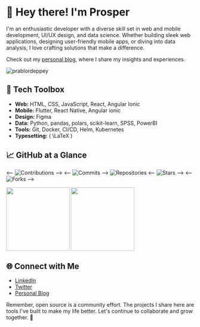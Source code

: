# 🌟 Hey there! I'm Prosper

I'm an enthusiastic developer with a diverse skill set in web and mobile development, UI/UX design, and data science. Whether building sleek web applications, designing user-friendly mobile apps, or diving into data analysis, I love crafting solutions that make a difference. 

Check out my [personal blog](https://prablordeppey.github.io), where I share my insights and experiences.

<p align="left"> <img src="https://komarev.com/ghpvc/?username=prablordeppey&label=Profile%20views&color=0e75b6&style=flat" alt="prablordeppey" /> </p>

## 🔧 Tech Toolbox

- **Web:** HTML, CSS, JavaScript, React, Angular Ionic
- **Mobile:** Flutter, React Native, Angular ionic
- **Design:** Figma
- **Data:** Python, pandas, polars, scikit-learn, SPSS, PowerBI
- **Tools:** Git, Docker, CI/CD, Helm, Kubernetes
- **Typesetting:** \( \LaTeX \)

## 📈 GitHub at a Glance

<-- ![Contributions](https://img.shields.io/badge/dynamic/json?color=green&label=Contributions&query=contributions&url=https://api.github.com/users/prablordeppey) -->
<-- ![Commits](https://img.shields.io/badge/dynamic/json?color=blue&label=Commits&query=commits&url=https://api.github.com/users/prablordeppey) -->
![Repositories](https://img.shields.io/badge/dynamic/json?color=red&label=Repositories&query=public_repos&url=https://api.github.com/users/prablordeppey)
<-- ![Stars](https://img.shields.io/badge/dynamic/json?color=yellow&label=Stars&query=starred&url=https://api.github.com/users/prablordeppey) -->
<-- ![Forks](https://img.shields.io/badge/dynamic/json?color=orange&label=Forks&query=forks&url=https://api.github.com/users/prablordeppey) -->

<div>
    <img height="170" align="left" src="https://github-readme-streak-stats.herokuapp.com/?user=prablordeppey&theme=radical" />
    <img height="170" src="https://github-readme-stats.vercel.app/api?username=prablordeppey&count_private=true&include_all_commits=true" />
</div>

## 🌐 Connect with Me

- [LinkedIn](https://www.linkedin.com/in/prosper-ablordeppey-67665aa5/)
- [Twitter](https://twitter.com/prablordeppey)
- [Personal Blog](https://prablordeppey.github.io)

Remember, open source is a community effort. The projects I share here are tools I've built to make my life better. Let's continue to collaborate and grow together. 💜
